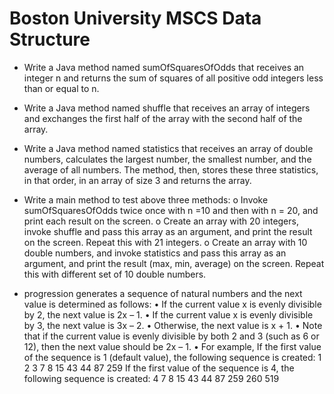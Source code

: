 # Boston University MSCS Data Structure 
 
- Write a Java method named sumOfSquaresOfOdds that receives an integer n and returns
the sum of squares of all positive odd integers less than or equal to n.

- Write a Java method named shuffle that receives an array of integers and exchanges the
first half of the array with the second half of the array.

- Write a Java method named statistics that receives an array of double numbers, calculates the largest number, the smallest number, and the average of all numbers. The method, then, stores these three statistics, in that order, in an array of size 3 and returns the array.

- Write a main method to test above three methods:
o Invoke sumOfSquaresOfOdds twice once with n =10 and then with n = 20, and print each result on the screen.
o Create an array with 20 integers, invoke shuffle and pass this array as an argument, and print the result on the screen. Repeat this with 21 integers.
o Create an array with 10 double numbers, and invoke statistics and pass this array as an argument, and print the result (max, min, average) on the screen. Repeat this with different set of 10 double numbers.

- progression generates a sequence of natural numbers and the next value is determined as follows:
• If the current value x is evenly divisible by 2, the next value is 2x – 1.
• If the current value x is evenly divisible by 3, the next value is 3x – 2.
• Otherwise, the next value is x + 1.
• Note that if the current value is evenly divisible by both 2 and 3 (such as 6 or 12), then the
next value should be 2x – 1.
• For example,
If the first value of the sequence is 1 (default value), the following sequence is created:
             1 2 3 7 8 15 43 44 87 259
If the first value of the sequence is 4, the following sequence is created:
4 7 8 15 43 44 87 259 260 519

